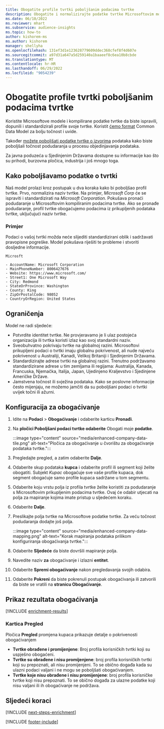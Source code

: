 ```yaml
---
title: Obogatite profile tvrtki poboljšanim podacima tvrtke
description: Obogatite i normalizirajte podatke tvrtke Microsoftovim modelima.
ms.date: 06/10/2022
ms.reviewer: mhart
ms.subservice: audience-insights
ms.topic: how-to
author: kishorem-ms
ms.author: kishorem
manager: shellyha
ms.openlocfilehash: 131ef3d1e123628779609ddec368cfef8f4d607e
ms.sourcegitcommit: a97d31a647a5d259140a1baaeef8c6ea10b8cbde
ms.translationtype: MT
ms.contentlocale: hr-HR
ms.lasthandoff: 06/29/2022
ms.locfileid: "9054239"
---
```

# <a name="enrich-company-profiles-with-enhanced-company-data"></a>Obogatite profile tvrtki poboljšanim podacima tvrtke

Koristite Microsoftove modele i kompilirane podatke tvrtke da biste ispravili, dopunili i standardizirali profile svoje tvrtke. Koristit [ćemo format](/common-data-model/schema/core/applicationcommon/account) Common Data Model za bolju točnost i uvide.

Također [možete poboljšati podatke tvrtke o izvorima](data-sources-enrichment.md) podataka kako biste poboljšali točnost podudaranja u procesu objedinjavanja podataka.

Za javna poduzeća u Sjedinjenim Državama dostupne su informacije kao što su prihodi, burzovna pločica, industrija i još mnogo toga.  

## <a name="how-we-enhance-company-data"></a>Kako poboljšavamo podatke o tvrtki

Naš model prolazi kroz postupak u dva koraka kako bi poboljšao profil tvrtke. Prvo, normalizira naziv tvrtke. Na primjer, *Microsoft Corp* će se ispraviti i standardizirati na *Microsoft Corporation*. Pokušava pronaći podudaranje u Microsoftovim kompiliranim podacima tvrtke. Ako se pronađe podudaranje, profil tvrtke obogaćujemo podacima iz prikupljenih podataka tvrtke, uključujući naziv tvrtke.

### <a name="example"></a>Primjer

Podaci o vašoj tvrtki možda neće slijediti standardizirani oblik i sadržavati pravopisne pogreške. Model pokušava riješiti te probleme i stvoriti dosljedne informacije.

```Input
Microsft
```

```Output
- AccountName: Microsoft Corporation
- MainPhoneNumber: 8006427676
- Website: https://www.microsoft.com/
- Street1: One Microsoft Way
- City: Redmond
- StateOrProvince: Washington
- County: King
- ZipOrPostalCode: 98052
- CountryOrRegion: United States
```

## <a name="limitations"></a>Ograničenja

Model ne radi sljedeće:

- Potvrdite identitet tvrtke. Ne provjeravamo je li ulaz postojeća organizacija ili tvrtka koristi izlaz kao svoj standardni naziv.
- Sveobuhvatno pokrivaju tvrtke na globalnoj razini. Microsoftovi prikupljeni podaci o tvrtki imaju globalnu pokrivenost, ali nude najveću pokrivenost u Australiji, Kanadi, Velikoj Britaniji i Sjedinjenim Državama.
- Standardizirajte adrese tvrtki na globalnoj razini. Trenutno podržavamo standardizirane adrese u tim zemljama ili regijama: Australija, Kanada, Francuska, Njemačka, Italija, Japan, Ujedinjeno Kraljevstvo i Sjedinjene Američke Države.
- Jamstvena točnost ili svježina podataka. Kako se poslovne informacije često mijenjaju, ne možemo jamčiti da su poboljšani podaci o tvrtki uvijek točni ili ažurni.

## <a name="configure-the-enrichment"></a>Konfiguracija za obogaćivanje

1. Idite na **Podaci** > **Obogaćivanje** i odaberite karticu **Pronađi**.

1. Na **pločici Poboljšani podaci tvrtke odaberite** Obogati moje **podatke**.

   :::image type="content" source="media/enhanced-company-data-tile.png" alt-text="Pločica za obogaćivanje u čvorištu za obogaćivanje podataka tvrtke.":::

1. Pregledajte pregled, a zatim odaberite **Dalje**.

1. Odaberite skup podataka **kupca** i odaberite profil ili segment koji želite obogatiti. Subjekt *Kupac* obogaćuje sve vaše profile kupaca, dok segment obogaćuje samo profile kupaca sadržane u tom segmentu.

1. Odaberite koju vrstu polja iz profila tvrtke želite koristiti za podudaranje s Microsoftovim prikupljenim podacima tvrtke. Ovaj će odabir utjecati na polja za mapiranje kojima imate pristup u sljedećem koraku.

1. Odaberite **Dalje**.

1. Preslikajte polja tvrtke na Microsoftove podatke tvrtke. Za veću točnost podudaranja dodajte još polja.

    :::image type="content" source="media/enhanced-company-data-mapping.png" alt-text="Korak mapiranja podataka prilikom konfiguriranja obogaćivanja tvrtke.":::

1. Odaberite **Sljedeće** da biste dovršili mapiranje polja.

1. Navedite naziv **za** obogaćivanje i izlazni **entitet**.

1. Odaberite **Spremi obogaćivanje** nakon pregledavanja svojih odabira.

1. Odaberite **Pokreni** da biste pokrenuli postupak obogaćivanja ili zatvorili da biste se vratili na **stranicu Obogaćivanje**.

## <a name="view-enrichment-results"></a>Prikaz rezultata obogaćivanja

[!INCLUDE [enrichment-results](includes/enrichment-results.md)]

### <a name="overview-card"></a>Kartica Pregled

Pločica **Pregled** promjena kupaca prikazuje detalje o pokrivenosti obogaćivanjem

- **Tvrtke obrađene i promijenjene**: Broj profila korisničkih tvrtki koji su uspješno obogaćeni.
- **Tvrtke su obrađene i nisu promijenjene**: broj profila korisničkih tvrtki koji su prepoznati, ali nisu promijenjeni. To se obično događa kada su ulazni podaci valjani i ne mogu se poboljšati obogaćivanjem.
- **Tvrtke koje nisu obrađene i nisu promijenjene**: broj profila korisničke tvrtke koji nisu prepoznati. To se obično događa za ulazne podatke koji nisu valjani ili ih obogaćivanje ne podržava.

## <a name="next-steps"></a>Sljedeći koraci

[!INCLUDE [next-steps-enrichment](includes/next-steps-enrichment.md)]

[!INCLUDE [footer-include](includes/footer-banner.md)]
